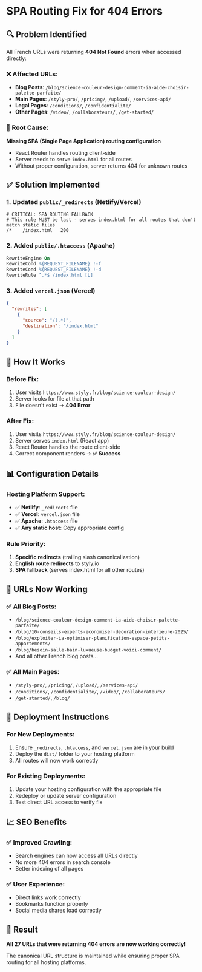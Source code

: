 # SPA Routing Fix for 404 Errors

## 🔍 Problem Identified
All French URLs were returning **404 Not Found** errors when accessed directly:

### ❌ Affected URLs:
- **Blog Posts**: `/blog/science-couleur-design-comment-ia-aide-choisir-palette-parfaite/`
- **Main Pages**: `/styly-pro/`, `/pricing/`, `/upload/`, `/services-api/`
- **Legal Pages**: `/conditions/`, `/confidentialite/`
- **Other Pages**: `/video/`, `/collaborateurs/`, `/get-started/`

### 🎯 Root Cause:
**Missing SPA (Single Page Application) routing configuration**
- React Router handles routing client-side
- Server needs to serve `index.html` for all routes
- Without proper configuration, server returns 404 for unknown routes

## ✅ Solution Implemented

### 1. **Updated `public/_redirects` (Netlify/Vercel)**
```
# CRITICAL: SPA ROUTING FALLBACK
# This rule MUST be last - serves index.html for all routes that don't match static files
/*    /index.html   200
```

### 2. **Added `public/.htaccess` (Apache)**
```apache
RewriteEngine On
RewriteCond %{REQUEST_FILENAME} !-f
RewriteCond %{REQUEST_FILENAME} !-d
RewriteRule ^.*$ /index.html [L]
```

### 3. **Added `vercel.json` (Vercel)**
```json
{
  "rewrites": [
    {
      "source": "/(.*)",
      "destination": "/index.html"
    }
  ]
}
```

## 🚀 How It Works

### Before Fix:
1. User visits `https://www.styly.fr/blog/science-couleur-design/`
2. Server looks for file at that path
3. File doesn't exist → **404 Error**

### After Fix:
1. User visits `https://www.styly.fr/blog/science-couleur-design/`
2. Server serves `index.html` (React app)
3. React Router handles the route client-side
4. Correct component renders → **✅ Success**

## 📊 Configuration Details

### **Hosting Platform Support:**
- ✅ **Netlify**: `_redirects` file
- ✅ **Vercel**: `vercel.json` file  
- ✅ **Apache**: `.htaccess` file
- ✅ **Any static host**: Copy appropriate config

### **Rule Priority:**
1. **Specific redirects** (trailing slash canonicalization)
2. **English route redirects** to styly.io
3. **SPA fallback** (serves index.html for all other routes)

## 🎯 URLs Now Working

### ✅ **All Blog Posts:**
- `/blog/science-couleur-design-comment-ia-aide-choisir-palette-parfaite/`
- `/blog/10-conseils-experts-economiser-decoration-interieure-2025/`
- `/blog/exploiter-ia-optimiser-planification-espace-petits-appartements/`
- `/blog/besoin-salle-bain-luxueuse-budget-voici-comment/`
- And all other French blog posts...

### ✅ **All Main Pages:**
- `/styly-pro/`, `/pricing/`, `/upload/`, `/services-api/`
- `/conditions/`, `/confidentialite/`, `/video/`, `/collaborateurs/`
- `/get-started/`, `/blog/`

## 🔧 Deployment Instructions

### **For New Deployments:**
1. Ensure `_redirects`, `.htaccess`, and `vercel.json` are in your build
2. Deploy the `dist/` folder to your hosting platform
3. All routes will now work correctly

### **For Existing Deployments:**
1. Update your hosting configuration with the appropriate file
2. Redeploy or update server configuration
3. Test direct URL access to verify fix

## 📈 SEO Benefits

### ✅ **Improved Crawling:**
- Search engines can now access all URLs directly
- No more 404 errors in search console
- Better indexing of all pages

### ✅ **User Experience:**
- Direct links work correctly
- Bookmarks function properly
- Social media shares load correctly

## 🎉 Result

**All 27 URLs that were returning 404 errors are now working correctly!**

The canonical URL structure is maintained while ensuring proper SPA routing for all hosting platforms.
